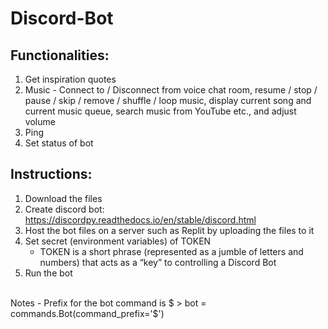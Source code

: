 # Discord-Bot
## Functionalities:
1. Get inspiration quotes
2. Music - Connect to / Disconnect from voice chat room, resume / stop / pause / skip / remove / shuffle / loop music, display current song and current music queue, search music from YouTube etc., and adjust volume
3. Ping
4. Set status of bot

## Instructions:
1. Download the files
2. Create discord bot: https://discordpy.readthedocs.io/en/stable/discord.html
3. Host the bot files on a server such as Replit by uploading the files to it
4. Set secret (environment variables) of TOKEN
    - TOKEN is a short phrase (represented as a jumble of letters and numbers) that acts as a “key” to controlling a Discord Bot
5. Run the bot
<br/>
Notes - Prefix for the bot command is $
> bot = commands.Bot(command_prefix='$')
